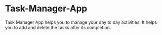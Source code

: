 # Task-Manager-App
Task Manager App helps you to manage your day to day activities. It helps you to add and delete the tasks after its completion.

